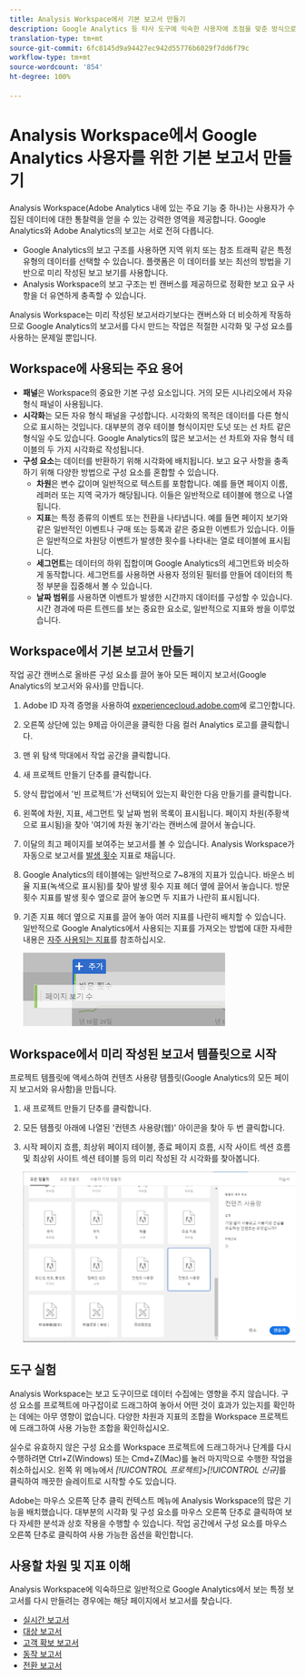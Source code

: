 ```yaml
---
title: Analysis Workspace에서 기본 보고서 만들기
description: Google Analytics 등 타사 도구에 익숙한 사용자에 초점을 맞춘 방식으로 Analysis Workspace에서 기본 보고서를 만드는 방법을 알아봅니다.
translation-type: tm+mt
source-git-commit: 6fc8145d9a94427ec942d55776b6029f7dd6f79c
workflow-type: tm+mt
source-wordcount: '854'
ht-degree: 100%

---
```



# Analysis Workspace에서 Google Analytics 사용자를 위한 기본 보고서 만들기

Analysis Workspace(Adobe Analytics 내에 있는 주요 기능 중 하나)는 사용자가 수집된 데이터에 대한 통찰력을 얻을 수 있는 강력한 영역을 제공합니다. Google Analytics와 Adobe Analytics의 보고는 서로 전혀 다릅니다.

* Google Analytics의 보고 구조를 사용하면 지역 위치 또는 참조 트래픽 같은 특정 유형의 데이터를 선택할 수 있습니다. 플랫폼은 이 데이터를 보는 최선의 방법을 기반으로 미리 작성된 보고 보기를 사용합니다.
* Analysis Workspace의 보고 구조는 빈 캔버스를 제공하므로 정확한 보고 요구 사항을 더 유연하게 충족할 수 있습니다.

Analysis Workspace는 미리 작성된 보고서라기보다는 캔버스와 더 비슷하게 작동하므로 Google Analytics의 보고서를 다시 만드는 작업은 적절한 시각화 및 구성 요소를 사용하는 문제일 뿐입니다.

## Workspace에 사용되는 주요 용어

* **패널**&#x200B;은 Workspace의 중요한 기본 구성 요소입니다. 거의 모든 시나리오에서 자유 형식 패널이 사용됩니다.
* **시각화**&#x200B;는 모든 자유 형식 패널을 구성합니다. 시각화의 목적은 데이터를 다른 형식으로 표시하는 것입니다. 대부분의 경우 테이블 형식이지만 도넛 또는 선 차트 같은 형식일 수도 있습니다. Google Analytics의 많은 보고서는 선 차트와 자유 형식 테이블의 두 가지 시각화로 작성됩니다.
* **구성 요소**&#x200B;는 데이터를 반환하기 위해 시각화에 배치됩니다. 보고 요구 사항을 충족하기 위해 다양한 방법으로 구성 요소를 혼합할 수 있습니다.
   * **차원**&#x200B;은 변수 값이며 일반적으로 텍스트를 포함합니다. 예를 들면 페이지 이름, 레퍼러 또는 지역 국가가 해당됩니다. 이들은 일반적으로 테이블에 행으로 나열됩니다.
   * **지표**&#x200B;는 특정 종류의 이벤트 또는 전환을 나타냅니다. 예를 들면 페이지 보기와 같은 일반적인 이벤트나 구매 또는 등록과 같은 중요한 이벤트가 있습니다. 이들은 일반적으로 차원당 이벤트가 발생한 횟수를 나타내는 열로 테이블에 표시됩니다.
   * **세그먼트**&#x200B;는 데이터의 하위 집합이며 Google Analytics의 세그먼트와 비슷하게 동작합니다. 세그먼트를 사용하면 사용자 정의된 필터를 만들어 데이터의 특정 부분을 집중해서 볼 수 있습니다.
   * **날짜 범위**&#x200B;를 사용하면 이벤트가 발생한 시간까지 데이터를 구성할 수 있습니다. 시간 경과에 따른 트렌드를 보는 중요한 요소로, 일반적으로 지표와 쌍을 이루었습니다.

## Workspace에서 기본 보고서 만들기

작업 공간 캔버스로 올바른 구성 요소를 끌어 놓아 모든 페이지 보고서(Google Analytics의 보고서와 유사)를 만듭니다.

1. Adobe ID 자격 증명을 사용하여 [experiencecloud.adobe.com](https://experiencecloud.adobe.com)에 로그인합니다.
1. 오른쪽 상단에 있는 9제곱 아이콘을 클릭한 다음 컬러 Analytics 로고를 클릭합니다.
1. 맨 위 탐색 막대에서 작업 공간을 클릭합니다.
1. 새 프로젝트 만들기 단추를 클릭합니다.
1. 양식 팝업에서 &#39;빈 프로젝트&#39;가 선택되어 있는지 확인한 다음 만들기를 클릭합니다.
1. 왼쪽에 차원, 지표, 세그먼트 및 날짜 범위 목록이 표시됩니다. 페이지 차원(주황색으로 표시됨)을 찾아 &#39;여기에 차원 놓기&#39;라는 캔버스에 끌어서 놓습니다.
1. 이달의 최고 페이지를 보여주는 보고서를 볼 수 있습니다. Analysis Workspace가 자동으로 보고서를 [발생 횟수](/help/components/metrics/occurrences.md) 지표로 채웁니다.
1. Google Analytics의 테이블에는 일반적으로 7~8개의 지표가 있습니다. 바운스 비율 지표(녹색으로 표시됨)를 찾아 발생 횟수 지표 헤더 옆에 끌어서 놓습니다. 방문 횟수 지표를 발생 횟수 옆으로 끌어 놓으면 두 지표가 나란히 표시됩니다.
1. 기존 지표 헤더 옆으로 지표를 끌어 놓아 여러 지표를 나란히 배치할 수 있습니다. 일반적으로 Google Analytics에서 사용되는 지표를 가져오는 방법에 대한 자세한 내용은 [자주 사용되는 지표](common-metrics.md)를 참조하십시오.

   ![새 지표](/help/technotes/ga-to-aa/assets/new_metric.png)

## Workspace에서 미리 작성된 보고서 템플릿으로 시작

프로젝트 템플릿에 액세스하여 컨텐츠 사용량 템플릿(Google Analytics의 모든 페이지 보고서와 유사함)을 만듭니다.

1. 새 프로젝트 만들기 단추를 클릭합니다.
1. 모든 템플릿 아래에 나열된 &#39;컨텐츠 사용량(웹)&#39; 아이콘을 찾아 두 번 클릭합니다.
1. 시작 페이지 흐름, 최상위 페이지 테이블, 종료 페이지 흐름, 시작 사이트 섹션 흐름 및 최상위 사이트 섹션 테이블 등의 미리 작성된 각 시각화를 찾아봅니다.

   ![템플릿 선택](/help/technotes/ga-to-aa/assets/content_consumption_template.png)

## 도구 실험

Analysis Workspace는 보고 도구이므로 데이터 수집에는 영향을 주지 않습니다. 구성 요소를 프로젝트에 마구잡이로 드래그하여 놓아서 어떤 것이 효과가 있는지를 확인하는 데에는 아무 영향이 없습니다. 다양한 차원과 지표의 조합을 Workspace 프로젝트에 드래그하여 사용 가능한 조합을 확인하십시오.

실수로 유효하지 않은 구성 요소를 Workspace 프로젝트에 드래그하거나 단계를 다시 수행하려면 Ctrl+Z(Windows) 또는 Cmd+Z(Mac)를 눌러 마지막으로 수행한 작업을 취소하십시오. 왼쪽 위 메뉴에서 *[!UICONTROL 프로젝트]>[!UICONTROL 신규]*&#x200B;를 클릭하여 깨끗한 슬레이트로 시작할 수도 있습니다.

Adobe는 마우스 오른쪽 단추 클릭 컨텍스트 메뉴에 Analysis Workspace의 많은 기능을 배치했습니다. 대부분의 시각화 및 구성 요소를 마우스 오른쪽 단추로 클릭하여 보다 자세한 분석과 상호 작용을 수행할 수 있습니다. 작업 공간에서 구성 요소를 마우스 오른쪽 단추로 클릭하여 사용 가능한 옵션을 확인합니다.

## 사용할 차원 및 지표 이해

Analysis Workspace에 익숙하므로 일반적으로 Google Analytics에서 보는 특정 보고서를 다시 만들려는 경우에는 해당 페이지에서 보고서를 찾습니다.

* [실시간 보고서](realtime-reports.md)
* [대상 보고서](audience-reports.md)
* [고객 확보 보고서](acquisition-reports.md)
* [동작 보고서](behavior-reports.md)
* [전환 보고서](conversions-reports.md)
